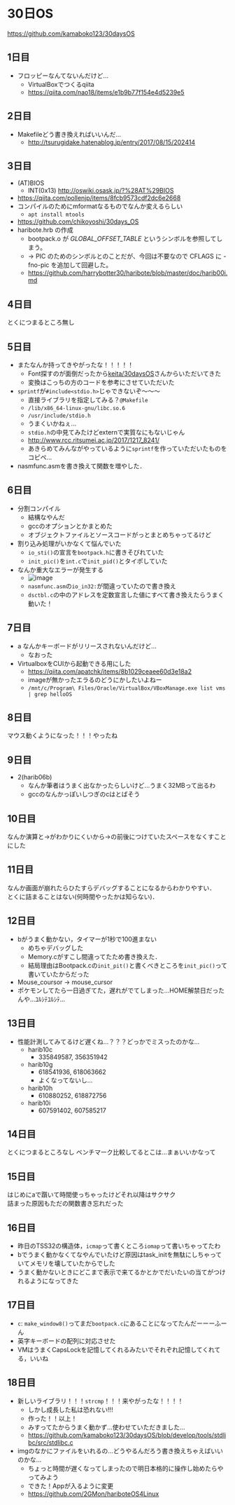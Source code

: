 # 30日OS

<https://github.com/kamaboko123/30daysOS>

## 1日目

- フロッピーなんてないんだけど...
  - VirtualBoxでつくるqiita
  - <https://qiita.com/nao18/items/e1b9b77f154e4d5239e5>

## 2日目

- Makefileどう書き換えればいいんだ...
  - <http://tsurugidake.hatenablog.jp/entry/2017/08/15/202414>

## 3日目

- (AT)BIOS
  - INT(0x13) <http://oswiki.osask.jp/?%28AT%29BIOS>
- <https://qiita.com/pollenjp/items/8fcb9573cdf2dc6e2668>
- コンパイルのためにmformatなるものでなんか変えるらしい
  - `apt install mtools`
- <https://github.com/chikoyoshi/30days_OS>
- haribote.hrb の作成
  - bootpack.o が _GLOBAL_OFFSET_TABLE_ というシンボルを参照してしまう。
  - -> PIC のためのシンボルとのことだが、今回は不要なので CFLAGS に -fno-pic を追加して回避した。
  - <https://github.com/harrybotter30/haribote/blob/master/doc/harib00i.md>

## 4日目

とくにつまるところ無し

## 5日目

- またなんか持ってきやがったな！！！！！
  - Font探すのが面倒だったから[keita/30daysOS](https://github.com/keita99/30dayOS/blob/master/day_05/harib02e/hankaku.txt)さんからいただいてきた
  - 変換はこっちの方のコードを参考にさせていただいた
- `sprintf`が`#include<stdio.h>`じゃできないぞ～～～
  - 直接ライブラリを指定してみる？`@Makefile`
  - `/lib/x86_64-linux-gnu/libc.so.6`
  - `/usr/include/stdio.h`
  - うまくいかねぇ...
  - `stdio.h`の中見てみたけどexternで実質なにもないじゃん
  - <http://www.rcc.ritsumei.ac.jp/2017/1217_8241/>
  - あきらめてみんながやっているように`sprintf`を作っていただいたものをコピペ...
- nasmfunc.asmを書き換えて関数を増やした．

## 6日目

- 分割コンパイル
  - 結構なやんだ
  - gccのオプションとかまとめた
  - オブジェクトファイルとソースコードがっとまとめちゃってるけど
- 割り込み処理がいかなくて悩んでいた
  - `io_sti()`の宣言を`bootpack.h`に書きそびれていた
  - `init_pic()`を`int.c`で`init_pid()`とタイポしていた
- なんか重大なエラーが発生する
  - ![image](https://pbs.twimg.com/media/EP8Hm3TX0AE7UD1.png)
  - `nasmfunc.asm`の`io_in32:`が間違っていたので書き換え
  - `dsctbl.c`の中のアドレスを定数宣言した値にすべて書き換えたらうまく動いた！

## 7日目

- a なんかキーボードがリリースされないんだけど...
  - なおった
- VirtualboxをCUIから起動できる用にした
  - <https://qiita.com/apatchk/items/8b1029ceaee60d3e18a2>
  - imageが無かったエラるのどうにかしたいよねー
  - `/mnt/c/Program\ Files/Oracle/VirtualBox/VBoxManage.exe list vms | grep helloOS`

## 8日目

マウス動くようになった！！！やったね

## 9日目

- 2(harib06b)
  - なんか筆者はうまく出なかったらしいけど...うまく32MBって出るわ
  - gccのなんかっぽいしつぎのcはとばそう

## 10日目

なんか演算と->がわかりにくいから->の前後につけていたスペースをなくすことにした

## 11日目

なんか画面が崩れたらひたすらデバッグすることになるからわかりやすい．  
とくに詰まることはない(何時間やったかは知らない)．

## 12日目

- bがうまく動かない，タイマーが1秒で100進まない
  - めちゃデバッグした
  - Memory.cがすこし間違ってたため書き換えた．
  - 結局理由はBootpack.cの`init_pit()`と書くべきところを`init_pic()`って書いていたからだった
- Mouse_coursor -> mouse_cursor
- ポケモンしてたら一日過ぎてた，遅れがでてしまった...HOME解禁日だったんや...ﾕﾙｼﾃﾕﾙｼﾃ...

## 13日目

- 性能計測してみてるけど遅くね...？？？どっかでミスったのかな...
  - harib10c
    - 335849587, 356351942
  - harib10g
    - 618541936, 618063662
    - よくなってないし...
  - harib10h
    - 610880252, 618872756
  - harib10i
    - 607591402, 607585217

## 14日目

とくにつまるところなし
ベンチマーク比較してるとこは...まぁいいかなって

## 15日目

はじめにaで躓いて時間使っちゃったけどそれ以降はサクサク  
詰まった原因もただの関数書き忘れだった

## 16日目

- 昨日のTSS32の構造体，`icmap`って書くところ`iomap`って書いちゃってたわ
- bでうまく動かなくてなやんでいたけど原因はtask_initを無駄にしちゃっていてメモリを壊していたからでした
- うまく動かないときにどこまで表示で来てるかとかでだいたいの当てがつけれるようになってきた

## 17日目

- `c`: `make_window8()`ってまだ`bootpack.c`にあることになってたんだーーーふーん
- 英字キーボードの配列に対応させた
- VMはうまくCapsLockを記憶してくれるみたいでそれぞれ記憶してくれてる，いいね

## 18日目

- 新しいライブラリ！！！`strcmp`！！！来やがったな！！！！
  - しかし成長した私は恐れない!!!
  - 作った！！以上！
  - みすってたからうまく動かず...使わせていただきました...
  - <https://github.com/kamaboko123/30daysOS/blob/develop/tools/stdlibc/src/stdlibc.c>
- imgのなかにファイルをいれるの...どうやるんだろう書き換えちゃえばいいのかな...
  - ちょっと時間が遅くなってしまったので明日本格的に操作し始めたらやってみよう
  - できた！Appが入るように変更
  - <https://github.com/2GMon/hariboteOS4Linux>
